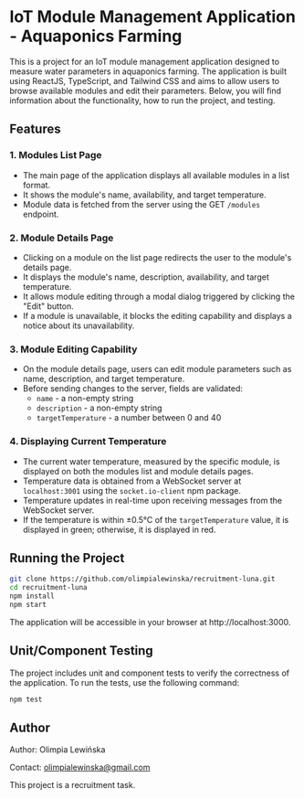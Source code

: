 # IoT Module Management Application - Aquaponics Farming

This is a project for an IoT module management application designed to measure water parameters in aquaponics farming. The application is built using ReactJS, TypeScript, and Tailwind CSS and aims to allow users to browse available modules and edit their parameters. Below, you will find information about the functionality, how to run the project, and testing.

## Features

### 1. Modules List Page

- The main page of the application displays all available modules in a list format.
- It shows the module's name, availability, and target temperature.
- Module data is fetched from the server using the GET `/modules` endpoint.

### 2. Module Details Page

- Clicking on a module on the list page redirects the user to the module's details page.
- It displays the module's name, description, availability, and target temperature.
- It allows module editing through a modal dialog triggered by clicking the "Edit" button.
- If a module is unavailable, it blocks the editing capability and displays a notice about its unavailability.

### 3. Module Editing Capability

- On the module details page, users can edit module parameters such as name, description, and target temperature.
- Before sending changes to the server, fields are validated:
  - `name` - a non-empty string
  - `description` - a non-empty string
  - `targetTemperature` - a number between 0 and 40

### 4. Displaying Current Temperature

- The current water temperature, measured by the specific module, is displayed on both the modules list and module details pages.
- Temperature data is obtained from a WebSocket server at `localhost:3001` using the `socket.io-client` npm package.
- Temperature updates in real-time upon receiving messages from the WebSocket server.
- If the temperature is within ±0.5°C of the `targetTemperature` value, it is displayed in green; otherwise, it is displayed in red.

## Running the Project

```bash
git clone https://github.com/olimpialewinska/recruitment-luna.git
cd recruitment-luna
npm install
npm start
```

The application will be accessible in your browser at http://localhost:3000.

## Unit/Component Testing

The project includes unit and component tests to verify the correctness of the application. To run the tests, use the following command:

```bash
npm test
```

## Author

Author: Olimpia Lewińska

Contact: olimpialewinska@gmail.com

This project is a recruitment task.
